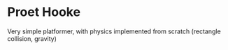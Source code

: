 # Proet Hooke

Very simple platformer, with physics implemented from scratch (rectangle collision, gravity)


